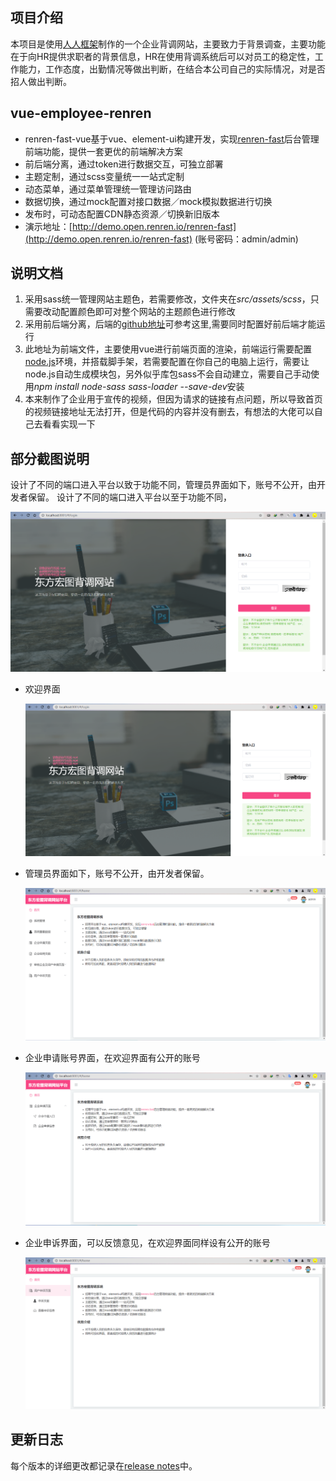 ## 项目介绍

本项目是使用[人人框架](https://github.com/renrenio/renren-fast-vue)制作的一个企业背调网站，主要致力于背景调查，主要功能在于向HR提供求职者的背景信息，HR在使用背调系统后可以对员工的稳定性，工作能力，工作态度，出勤情况等做出判断，在结合本公司自己的实际情况，对是否招人做出判断。

## vue-employee-renren

- renren-fast-vue基于vue、element-ui构建开发，实现[renren-fast](https://gitee.com/renrenio/renren-fast)后台管理前端功能，提供一套更优的前端解决方案
- 前后端分离，通过token进行数据交互，可独立部署
- 主题定制，通过scss变量统一一站式定制
- 动态菜单，通过菜单管理统一管理访问路由
- 数据切换，通过mock配置对接口数据／mock模拟数据进行切换
- 发布时，可动态配置CDN静态资源／切换新旧版本
- 演示地址：[http://demo.open.renren.io/renren-fast](http://demo.open.renren.io/renren-fast) (账号密码：admin/admin)


## 说明文档
1. 采用sass统一管理网站主题色，若需要修改，文件夹在*src/assets/scss*，只需要改动配置颜色即可对整个网站的主题颜色进行修改
2. 采用前后端分离，后端的[github地址]()可参考这里,需要同时配置好前后端才能运行
3. 此地址为前端文件，主要使用vue进行前端页面的渲染，前端运行需要配置[node.js](https://nodejs.org/en/)环境，并搭载脚手架，若需要配置在你自己的电脑上运行，需要让node.js自动生成模块包，另外似乎库包sass不会自动建立，需要自己手动使用*npm install node-sass sass-loader --save-dev*安装
4. 本来制作了企业用于宣传的视频，但因为请求的链接有点问题，所以导致首页的视频链接地址无法打开，但是代码的内容并没有删去，有想法的大佬可以自己去看看实现一下

## 部分截图说明

设计了不同的端口进入平台以致于功能不同，管理员界面如下，账号不公开，由开发者保留。
设计了不同的端口进入平台以至于功能不同，

![img](https://github.com/Yproud/vue-employee-renren/blob/main/screen-shot/photo1.png)
- 欢迎界面

  ![img](https://github.com/Yproud/vue-employee-renren/blob/main/screen-shot/photo1.png)

- 管理员界面如下，账号不公开，由开发者保留。

  ![img](https://github.com/Yproud/vue-employee-renren/blob/main/screen-shot/photo2.png)

- 企业申请账号界面，在欢迎界面有公开的账号

  ![img](https://github.com/Yproud/vue-employee-renren/blob/main/screen-shot/photo3.png)

- 企业申诉界面，可以反馈意见，在欢迎界面同样设有公开的账号

  ![img](https://github.com/Yproud/vue-employee-renren/blob/main/screen-shot/photo4.png)
## 更新日志

每个版本的详细更改都记录在[release notes](https://github.com/renrenio/renren-fast-vue/releases)中。
